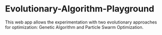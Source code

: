 # Evolutionary-Algorithm-Playground
This web app allows the experimentation with two evolutionary approaches for optimization: Genetic Algorithm and Particle Swarm Optimization.
